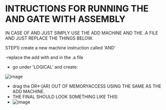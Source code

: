 # INTRUCTIONS FOR RUNNING THE AND GATE WITH ASSEMBLY


IN CASE OF AND JUST SIMPLY USE THE ADD MACHINE AND THE .A FILE AND JUST REPLACE THE THINGS BELOW.


STEP1) create a new machine instruction called 'AND'


-replace the add with and in the .a file


- go under 'LOGICAL' and create:

![image](https://github.com/tanaymalik/cpusim/assets/86181483/57978775-70aa-49cb-be9f-8c7fe3b66f36)

- drag the DR<-[AR] OUT OF MEMORYACCESS USING THE SAME AS THE ADD MACHINE.
- THE FINAL SHOULD LOOK SOMETHING LIKE THIS:
- ![image](https://github.com/tanaymalik/cpusim/assets/86181483/8fb776bc-9f21-44bf-b966-12f6da8652b7)
